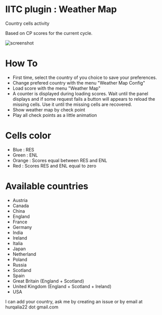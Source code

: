 # IITC plugin : Weather Map

 Country cells activity

 Based on CP scores for the current cycle.

![screenshot](https://raw.githubusercontent.com/Hurqalia/weather_map/master/docs/weather-screen.png)

# How To

 - First time, select the country of you choice to save your preferences.
  - Change prefered country with the menu "Weather Map Config"
 - Load score with the menu "Weather Map"
  - A counter is displayed during loading scores. Wait until the panel displays and if some request fails a button will appears to reload the missing cells. Use it until the missing cells are recovered.
 - Show weather map by check point
  - Play all check points as a little animation

# Cells color
 - Blue : RES
 - Green : ENL
 - Orange : Scores equal between RES and ENL
 - Red : Scores RES and ENL equal to zero

# Available countries
 - Austria
 - Canada
 - China
 - England
 - France
 - Germany
 - India
 - Ireland
 - Italia
 - Japan
 - Netherland
 - Poland
 - Russia
 - Scotland
 - Spain
 - Great Britain (England + Scotland)
 - United Kingdom (England + Scotland + Ireland)
 - USA

I can add your country, ask me by creating an issue or by email at hurqalia22 dot gmail.com
